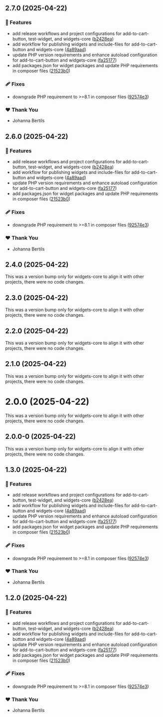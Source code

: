 ## 2.7.0 (2025-04-22)

### 🚀 Features

- add release workflows and project configurations for add-to-cart-button, test-widget, and widgets-core ([b2428ea](https://github.com/WeAreHausTech/haus-storefront-elementor-widgets/commit/b2428ea))
- add workflow for publishing widgets and include-files for add-to-cart-button and widgets-core ([4a89aad](https://github.com/WeAreHausTech/haus-storefront-elementor-widgets/commit/4a89aad))
- update PHP version requirements and enhance autoload configuration for add-to-cart-button and widgets-core ([fa25177](https://github.com/WeAreHausTech/haus-storefront-elementor-widgets/commit/fa25177))
- add packages.json for widget packages and update PHP requirements in composer files ([21523b0](https://github.com/WeAreHausTech/haus-storefront-elementor-widgets/commit/21523b0))

### 🩹 Fixes

- downgrade PHP requirement to >=8.1 in composer files ([92574e3](https://github.com/WeAreHausTech/haus-storefront-elementor-widgets/commit/92574e3))

### ❤️ Thank You

- Johanna Bertils

## 2.6.0 (2025-04-22)

### 🚀 Features

- add release workflows and project configurations for add-to-cart-button, test-widget, and widgets-core ([b2428ea](https://github.com/WeAreHausTech/haus-storefront-elementor-widgets/commit/b2428ea))
- add workflow for publishing widgets and include-files for add-to-cart-button and widgets-core ([4a89aad](https://github.com/WeAreHausTech/haus-storefront-elementor-widgets/commit/4a89aad))
- update PHP version requirements and enhance autoload configuration for add-to-cart-button and widgets-core ([fa25177](https://github.com/WeAreHausTech/haus-storefront-elementor-widgets/commit/fa25177))
- add packages.json for widget packages and update PHP requirements in composer files ([21523b0](https://github.com/WeAreHausTech/haus-storefront-elementor-widgets/commit/21523b0))

### 🩹 Fixes

- downgrade PHP requirement to >=8.1 in composer files ([92574e3](https://github.com/WeAreHausTech/haus-storefront-elementor-widgets/commit/92574e3))

### ❤️ Thank You

- Johanna Bertils

## 2.4.0 (2025-04-22)

This was a version bump only for widgets-core to align it with other projects, there were no code changes.

## 2.3.0 (2025-04-22)

This was a version bump only for widgets-core to align it with other projects, there were no code changes.

## 2.2.0 (2025-04-22)

This was a version bump only for widgets-core to align it with other projects, there were no code changes.

## 2.1.0 (2025-04-22)

This was a version bump only for widgets-core to align it with other projects, there were no code changes.

# 2.0.0 (2025-04-22)

This was a version bump only for widgets-core to align it with other projects, there were no code changes.

## 2.0.0-0 (2025-04-22)

This was a version bump only for widgets-core to align it with other projects, there were no code changes.

## 1.3.0 (2025-04-22)

### 🚀 Features

- add release workflows and project configurations for add-to-cart-button, test-widget, and widgets-core ([b2428ea](https://github.com/WeAreHausTech/haus-storefront-elementor-widgets/commit/b2428ea))
- add workflow for publishing widgets and include-files for add-to-cart-button and widgets-core ([4a89aad](https://github.com/WeAreHausTech/haus-storefront-elementor-widgets/commit/4a89aad))
- update PHP version requirements and enhance autoload configuration for add-to-cart-button and widgets-core ([fa25177](https://github.com/WeAreHausTech/haus-storefront-elementor-widgets/commit/fa25177))
- add packages.json for widget packages and update PHP requirements in composer files ([21523b0](https://github.com/WeAreHausTech/haus-storefront-elementor-widgets/commit/21523b0))

### 🩹 Fixes

- downgrade PHP requirement to >=8.1 in composer files ([92574e3](https://github.com/WeAreHausTech/haus-storefront-elementor-widgets/commit/92574e3))

### ❤️ Thank You

- Johanna Bertils

## 1.2.0 (2025-04-22)

### 🚀 Features

- add release workflows and project configurations for add-to-cart-button, test-widget, and widgets-core ([b2428ea](https://github.com/WeAreHausTech/haus-storefront-elementor-widgets/commit/b2428ea))
- add workflow for publishing widgets and include-files for add-to-cart-button and widgets-core ([4a89aad](https://github.com/WeAreHausTech/haus-storefront-elementor-widgets/commit/4a89aad))
- update PHP version requirements and enhance autoload configuration for add-to-cart-button and widgets-core ([fa25177](https://github.com/WeAreHausTech/haus-storefront-elementor-widgets/commit/fa25177))
- add packages.json for widget packages and update PHP requirements in composer files ([21523b0](https://github.com/WeAreHausTech/haus-storefront-elementor-widgets/commit/21523b0))

### 🩹 Fixes

- downgrade PHP requirement to >=8.1 in composer files ([92574e3](https://github.com/WeAreHausTech/haus-storefront-elementor-widgets/commit/92574e3))

### ❤️ Thank You

- Johanna Bertils
